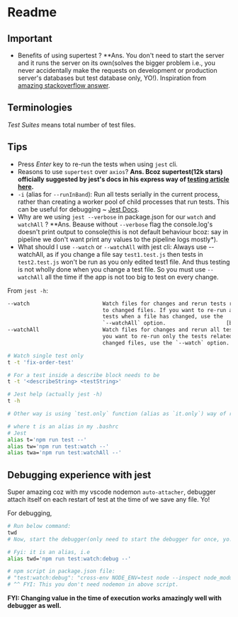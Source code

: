 # Readme

## Important

- Benefits of using supertest ? \*\*Ans. You don't need to start the server and it runs the server on its own(solves the bigger problem i.e., you never accidentally make the requests on development or production server's databases but test database only, YO!). Inspiration from [amazing stackoverflow answer](https://stackoverflow.com/a/62992056/10012446).

## Terminologies

<i>Test Suites</i> means total number of test files.

## Tips

- Press _Enter_ key to re-run the tests when using `jest` cli.
- Reasons to use `supertest` over `axios`? **Ans. Bcoz supertest(12k stars) officially suggested by jest's docs in his express way of [testing article here](https://jestjs.io/docs/testing-frameworks#expressjs).**
- `-i` (alias for `--runInBand`): Run all tests serially in the current process, rather than creating a worker pool of child processes that run tests. This can be useful for debugging ~ [Jest Docs](https://jestjs.io/docs/cli#--runinband).
- Why are we using `jest --verbose` in package.json for our `watch` and `watchAll` ? \*\*Ans. Beause without `--verbose` flag the console.log's doesn't print output to console(this is not default behaviour bcoz: say in pipeline we don't want print any values to the pipeline logs mostly\*).
- What should I use `--watch` or `--watchAll` with jest cli: Always use --watchAll, as if you change a file say `test1.test.js` then tests in `test2.test.js` won't be run as you only edited test1 file. And thus testing is not wholly done when you change a test file. So you must use `--watchAll` all the time if the app is not too big to test on every change.

From `jest -h`:

```txt
--watch                       Watch files for changes and rerun tests related
                              to changed files. If you want to re-run all
                              tests when a file has changed, use the
                              `--watchAll` option.                   [boolean]
--watchAll                    Watch files for changes and rerun all tests. If
                              you want to re-run only the tests related to the
                              changed files, use the `--watch` option.
```

```bash
# Watch single test only
t -t 'fix-order-test'

# For a test inside a describe block needs to be
t -t '<describeString> <testString>'

# Jest help (actually jest -h)
t -h

# Other way is using `test.only` function (alias as `it.only`) way of running without chaning the current terminal command to run only that test temporarily.

# where t is an alias in my .bashrc
# Jest
alias t='npm run test --'
alias tw='npm run test:watch --'
alias twa='npm run test:watchAll --'
```

## Debugging experience with jest

Super amazing coz with my vscode nodemon `auto-attacher`, debugger attach itself on each restart of test at the time of we save any file. Yo!

For debugging,

```bash
# Run below command:
twd
# Now, start the debugger(only need to start the debugger for once, yo!)

# Fyi: it is an alias, i.e
alias twd='npm run test:watch:debug --'

# npm script in package.json file:
# "test:watch:debug": "cross-env NODE_ENV=test node --inspect node_modules/.bin/jest --verbose --watch"
# ^^ FYI: This you don't need nodemon in above script.
```

**FYI: Changing value in the time of execution works amazingly well with debugger as well.**
